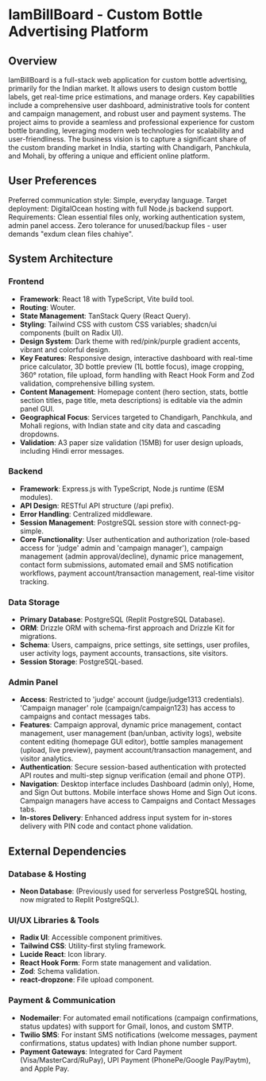 # IamBillBoard - Custom Bottle Advertising Platform

## Overview
IamBillBoard is a full-stack web application for custom bottle advertising, primarily for the Indian market. It allows users to design custom bottle labels, get real-time price estimations, and manage orders. Key capabilities include a comprehensive user dashboard, administrative tools for content and campaign management, and robust user and payment systems. The project aims to provide a seamless and professional experience for custom bottle branding, leveraging modern web technologies for scalability and user-friendliness. The business vision is to capture a significant share of the custom branding market in India, starting with Chandigarh, Panchkula, and Mohali, by offering a unique and efficient online platform.

## User Preferences
Preferred communication style: Simple, everyday language.
Target deployment: DigitalOcean hosting with full Node.js backend support.
Requirements: Clean essential files only, working authentication system, admin panel access.
Zero tolerance for unused/backup files - user demands "exdum clean files chahiye".

## System Architecture

### Frontend
- **Framework**: React 18 with TypeScript, Vite build tool.
- **Routing**: Wouter.
- **State Management**: TanStack Query (React Query).
- **Styling**: Tailwind CSS with custom CSS variables; shadcn/ui components (built on Radix UI).
- **Design System**: Dark theme with red/pink/purple gradient accents, vibrant and colorful design.
- **Key Features**: Responsive design, interactive dashboard with real-time price calculator, 3D bottle preview (1L bottle focus), image cropping, 360° rotation, file upload, form handling with React Hook Form and Zod validation, comprehensive billing system.
- **Content Management**: Homepage content (hero section, stats, bottle section titles, page title, meta descriptions) is editable via the admin panel GUI.
- **Geographical Focus**: Services targeted to Chandigarh, Panchkula, and Mohali regions, with Indian state and city data and cascading dropdowns.
- **Validation**: A3 paper size validation (15MB) for user design uploads, including Hindi error messages.

### Backend
- **Framework**: Express.js with TypeScript, Node.js runtime (ESM modules).
- **API Design**: RESTful API structure (/api prefix).
- **Error Handling**: Centralized middleware.
- **Session Management**: PostgreSQL session store with connect-pg-simple.
- **Core Functionality**: User authentication and authorization (role-based access for 'judge' admin and 'campaign manager'), campaign management (admin approval/decline), dynamic price management, contact form submissions, automated email and SMS notification workflows, payment account/transaction management, real-time visitor tracking.

### Data Storage
- **Primary Database**: PostgreSQL (Replit PostgreSQL Database).
- **ORM**: Drizzle ORM with schema-first approach and Drizzle Kit for migrations.
- **Schema**: Users, campaigns, price settings, site settings, user profiles, user activity logs, payment accounts, transactions, site visitors.
- **Session Storage**: PostgreSQL-based.

### Admin Panel
- **Access**: Restricted to 'judge' account (judge/judge1313 credentials). 'Campaign manager' role (campaign/campaign123) has access to campaigns and contact messages tabs.
- **Features**: Campaign approval, dynamic price management, contact management, user management (ban/unban, activity logs), website content editing (homepage GUI editor), bottle samples management (upload, live preview), payment account/transaction management, and visitor analytics.
- **Authentication**: Secure session-based authentication with protected API routes and multi-step signup verification (email and phone OTP).
- **Navigation**: Desktop interface includes Dashboard (admin only), Home, and Sign Out buttons. Mobile interface shows Home and Sign Out icons. Campaign managers have access to Campaigns and Contact Messages tabs.
- **In-stores Delivery**: Enhanced address input system for in-stores delivery with PIN code and contact phone validation.

## External Dependencies

### Database & Hosting
- **Neon Database**: (Previously used for serverless PostgreSQL hosting, now migrated to Replit PostgreSQL).

### UI/UX Libraries & Tools
- **Radix UI**: Accessible component primitives.
- **Tailwind CSS**: Utility-first styling framework.
- **Lucide React**: Icon library.
- **React Hook Form**: Form state management and validation.
- **Zod**: Schema validation.
- **react-dropzone**: File upload component.

### Payment & Communication
- **Nodemailer**: For automated email notifications (campaign confirmations, status updates) with support for Gmail, Ionos, and custom SMTP.
- **Twilio SMS**: For instant SMS notifications (welcome messages, payment confirmations, status updates) with Indian phone number support.
- **Payment Gateways**: Integrated for Card Payment (Visa/MasterCard/RuPay), UPI Payment (PhonePe/Google Pay/Paytm), and Apple Pay.